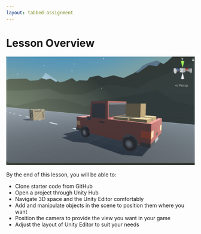 ```yaml
---
layout: tabbed-assignment
---
```


# Lesson Overview

<img class="overview-image" src="assets/images/screen-capture.png">

By the end of this lesson, you will be able to:
* Clone starter code from GitHub
* Open a project through Unity Hub
* Navigate 3D space and the Unity Editor comfortably
* Add and manipulate objects in the scene to position them where you want
* Position the camera to provide the view you want in your game
* Adjust the layout of Unity Editor to suit your needs
